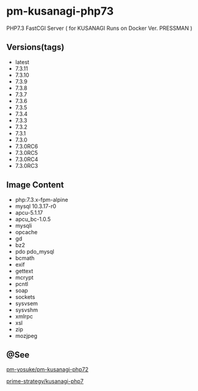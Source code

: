 # pm-kusanagi-php73
PHP7.3 FastCGI Server ( for KUSANAGI Runs on Docker Ver. PRESSMAN )

## Versions(tags)

- latest
- 7.3.11
- 7.3.10
- 7.3.9
- 7.3.8
- 7.3.7
- 7.3.6
- 7.3.5
- 7.3.4
- 7.3.3
- 7.3.2
- 7.3.1
- 7.3.0
- 7.3.0RC6
- 7.3.0RC5
- 7.3.0RC4
- 7.3.0RC3

## Image Content
- php:7.3.x-fpm-alpine
- mysql 10.3.17-r0
- apcu-5.1.17
- apcu_bc-1.0.5
- mysqli 
- opcache
- gd 
- bz2
- pdo pdo_mysql
- bcmath
- exif
- gettext
- mcrypt
- pcntl
- soap
- sockets
- sysvsem
- sysvshm
- xmlrpc
- xsl
- zip
- mozjpeg

## @See
[pm-yosuke/pm-kusanagi-php72](https://github.com/pm-yosuke/pm-kusanagi-php72)

[prime-strategy/kusanagi-php7](https://github.com/prime-strategy/kusanagi-php7)